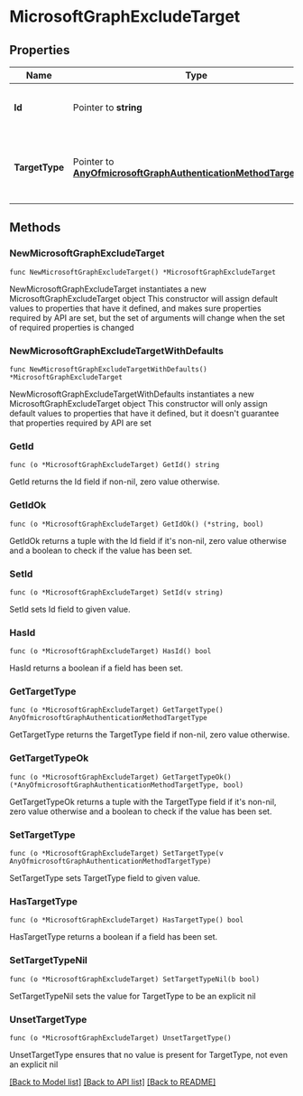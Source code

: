 # MicrosoftGraphExcludeTarget

## Properties

Name | Type | Description | Notes
------------ | ------------- | ------------- | -------------
**Id** | Pointer to **string** | The object identifier of an Azure Active Directory user or group. | [optional] 
**TargetType** | Pointer to [**AnyOfmicrosoftGraphAuthenticationMethodTargetType**](anyOf&lt;microsoft.graph.authenticationMethodTargetType&gt;.md) | The type of the authentication method target. Possible values are: user, group, unknownFutureValue. | [optional] 

## Methods

### NewMicrosoftGraphExcludeTarget

`func NewMicrosoftGraphExcludeTarget() *MicrosoftGraphExcludeTarget`

NewMicrosoftGraphExcludeTarget instantiates a new MicrosoftGraphExcludeTarget object
This constructor will assign default values to properties that have it defined,
and makes sure properties required by API are set, but the set of arguments
will change when the set of required properties is changed

### NewMicrosoftGraphExcludeTargetWithDefaults

`func NewMicrosoftGraphExcludeTargetWithDefaults() *MicrosoftGraphExcludeTarget`

NewMicrosoftGraphExcludeTargetWithDefaults instantiates a new MicrosoftGraphExcludeTarget object
This constructor will only assign default values to properties that have it defined,
but it doesn't guarantee that properties required by API are set

### GetId

`func (o *MicrosoftGraphExcludeTarget) GetId() string`

GetId returns the Id field if non-nil, zero value otherwise.

### GetIdOk

`func (o *MicrosoftGraphExcludeTarget) GetIdOk() (*string, bool)`

GetIdOk returns a tuple with the Id field if it's non-nil, zero value otherwise
and a boolean to check if the value has been set.

### SetId

`func (o *MicrosoftGraphExcludeTarget) SetId(v string)`

SetId sets Id field to given value.

### HasId

`func (o *MicrosoftGraphExcludeTarget) HasId() bool`

HasId returns a boolean if a field has been set.

### GetTargetType

`func (o *MicrosoftGraphExcludeTarget) GetTargetType() AnyOfmicrosoftGraphAuthenticationMethodTargetType`

GetTargetType returns the TargetType field if non-nil, zero value otherwise.

### GetTargetTypeOk

`func (o *MicrosoftGraphExcludeTarget) GetTargetTypeOk() (*AnyOfmicrosoftGraphAuthenticationMethodTargetType, bool)`

GetTargetTypeOk returns a tuple with the TargetType field if it's non-nil, zero value otherwise
and a boolean to check if the value has been set.

### SetTargetType

`func (o *MicrosoftGraphExcludeTarget) SetTargetType(v AnyOfmicrosoftGraphAuthenticationMethodTargetType)`

SetTargetType sets TargetType field to given value.

### HasTargetType

`func (o *MicrosoftGraphExcludeTarget) HasTargetType() bool`

HasTargetType returns a boolean if a field has been set.

### SetTargetTypeNil

`func (o *MicrosoftGraphExcludeTarget) SetTargetTypeNil(b bool)`

 SetTargetTypeNil sets the value for TargetType to be an explicit nil

### UnsetTargetType
`func (o *MicrosoftGraphExcludeTarget) UnsetTargetType()`

UnsetTargetType ensures that no value is present for TargetType, not even an explicit nil

[[Back to Model list]](../README.md#documentation-for-models) [[Back to API list]](../README.md#documentation-for-api-endpoints) [[Back to README]](../README.md)


